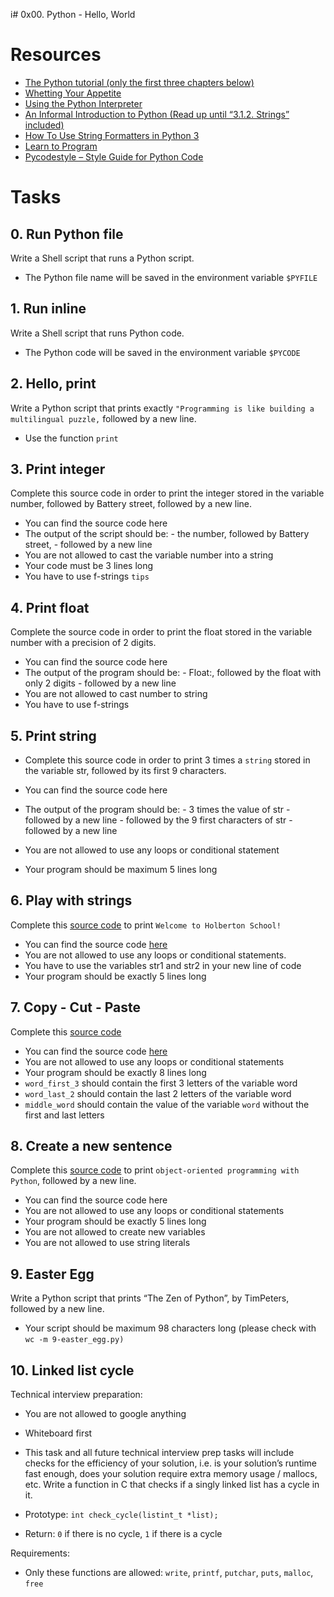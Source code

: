 i# 0x00. Python - Hello, World

# Resources

- [The Python tutorial (only the first three chapters below)](https://docs.python.org/3/tutorial/index.html)
- [Whetting Your Appetite](https://docs.python.org/3/tutorial/appetite.html)
- [Using the Python Interpreter](https://docs.python.org/3/tutorial/interpreter.html)
- [An Informal Introduction to Python (Read up until “3.1.2. Strings” included)](https://docs.python.org/3/tutorial/introduction.html)
- [How To Use String Formatters in Python 3](https://realpython.com/python-f-strings/)
- [Learn to Program](https://www.youtube.com/playlist?list=PLGLfVvz_LVvTn3cK5e6LjhgGiSeVlIRwt)
- [Pycodestyle – Style Guide for Python Code](https://pypi.org/project/pycodestyle/)


# Tasks

## 0. Run Python file

Write a Shell script that runs a Python script.

- The Python file name will be saved in the environment variable `$PYFILE`


## 1. Run inline

Write a Shell script that runs Python code.

- The Python code will be saved in the environment variable `$PYCODE`


## 2. Hello, print


Write a Python script that prints exactly `"Programming is like building a multilingual puzzle,` followed by a new line.

- Use the function `print`


## 3. Print integer

Complete this source code in order to print the integer stored in the variable number, followed by Battery street, followed by a new line.

- You can find the source code here
- The output of the script should be:
        - the number, followed by Battery street,
        - followed by a new line
- You are not allowed to cast the variable number into a string
- Your code must be 3 lines long
- You have to use f-strings `tips`


## 4. Print float

Complete the source code in order to print the float stored in the variable number with a precision of 2 digits.

- You can find the source code here
- The output of the program should be:
        - Float:, followed by the float with only 2 digits
        - followed by a new line
- You are not allowed to cast number to string
- You have to use f-strings


## 5. Print string

- Complete this source code in order to print 3 times a `string` stored in the variable str, followed by its first 9 characters.

- You can find the source code here
- The output of the program should be:
        - 3 times the value of str
        - followed by a new line
        - followed by the 9 first characters of str
        - followed by a new line
- You are not allowed to use any loops or conditional statement
- Your program should be maximum 5 lines long


## 6. Play with strings

Complete this [source code](https://github.com/holbertonschool/0x00.py/blob/master/6-concat.py) to print `Welcome to Holberton School!`

- You can find the source code [here](https://github.com/holbertonschool/0x00.py/blob/master/6-concat.py)
- You are not allowed to use any loops or conditional statements.
- You have to use the variables str1 and str2 in your new line of code
- Your program should be exactly 5 lines long


## 7. Copy - Cut - Paste

Complete this [source code](https://github.com/holbertonschool/0x00.py/blob/master/7-edges.py)

- You can find the source code [here](https://github.com/holbertonschool/0x00.py/blob/master/7-edges.py)
- You are not allowed to use any loops or conditional statements
- Your program should be exactly 8 lines long
- `word_first_3` should contain the first 3 letters of the variable word
- `word_last_2` should contain the last 2 letters of the variable word
- `middle_word` should contain the value of the variable `word` without the first and last letters


## 8. Create a new sentence

Complete this [source code](https://github.com/holbertonschool/0x00.py/blob/master/8-concat_edges.py) to print `object-oriented programming with Python`, followed by a new line.

- You can find the source code here
- You are not allowed to use any loops or conditional statements
- Your program should be exactly 5 lines long
- You are not allowed to create new variables
- You are not allowed to use string literals


## 9. Easter Egg

Write a Python script that prints “The Zen of Python”, by TimPeters, followed by a new line.

- Your script should be maximum 98 characters long (please check with `wc -m 9-easter_egg.py)`


## 10. Linked list cycle

Technical interview preparation:

- You are not allowed to google anything
- Whiteboard first
- This task and all future technical interview prep tasks will include checks for the efficiency of your solution, i.e. is your solution’s runtime fast enough, does your solution require extra memory usage / mallocs, etc.
Write a function in C that checks if a singly linked list has a cycle in it.

- Prototype: `int check_cycle(listint_t *list);`
- Return: `0` if there is no cycle, `1` if there is a cycle

Requirements:

- Only these functions are allowed: `write`, `printf`, `putchar`, `puts`, `malloc`, `free`

